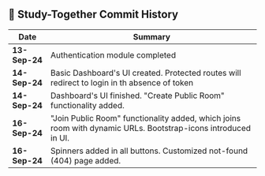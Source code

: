 ## 📅 Study-Together Commit History

| Date       | Summary                      |
|------------|------------------------------|
| **13-Sep-24** | Authentication module completed |
| **14-Sep-24** | Basic Dashboard's UI created. Protected routes will redirect to login in th absence of token |
| **14-Sep-24** | Dashboard's UI finished. "Create Public Room" functionality added. |
| **16-Sep-24** | "Join Public Room" functionality added, which joins room with dynamic URLs. Bootstrap-icons introduced in UI. |
| **16-Sep-24** | Spinners added in all buttons. Customized not-found (404) page added.
